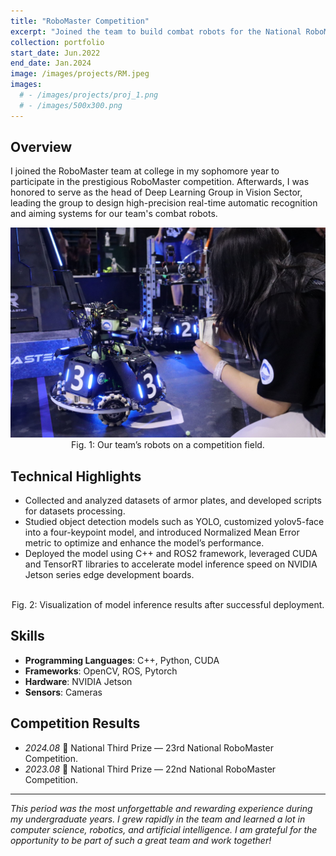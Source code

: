 ```yaml
---
title: "RoboMaster Competition"
excerpt: "Joined the team to build combat robots for the National RoboMaster Competition, achieving national third prize."
collection: portfolio
start_date: Jun.2022
end_date: Jan.2024
image: /images/projects/RM.jpeg
images:
  # - /images/projects/proj_1.png
  # - /images/500x300.png
---
```


## Overview

I joined the RoboMaster team at college in my sophomore year to participate in the prestigious RoboMaster competition. Afterwards, I was honored to serve as the head of Deep Learning Group in Vision Sector, leading the group to design high-precision real-time automatic recognition and aiming systems for our team's combat robots.

<div align=center>
  <a href="/images/projects/RM.jpeg"><img src="/images/projects/RM.jpeg" alt="" width="600px" height="auto"></a>
    <figcaption class="portfolio-detail-image-caption">Fig. 1: Our team’s robots on a competition field.</figcaption>
</div>

## Technical Highlights

- Collected and analyzed datasets of armor plates, and developed scripts for datasets processing.
- Studied object detection models such as YOLO, customized yolov5-face into a four-keypoint model, and introduced Normalized Mean Error metric to optimize and enhance the model’s performance.
- Deployed the model using C++ and ROS2 framework, leveraged CUDA and TensorRT libraries to accelerate model inference speed on NVIDIA Jetson series edge development boards.

<div align=center>
  <a href="/images/projects/RM-panel.png"><img src="/images/projects/RM-panel.png" alt="" width="600px" height="auto"></a>
    <figcaption class="portfolio-detail-image-caption">Fig. 2: Visualization of model inference results after successful deployment.</figcaption>
</div>

## Skills

- **Programming Languages**: C++, Python, CUDA
- **Frameworks**: OpenCV, ROS, Pytorch
- **Hardware**: NVIDIA Jetson
- **Sensors**: Cameras

## Competition Results

- *2024.08* 🥉 National Third Prize — 23rd National RoboMaster Competition.
- *2023.08* 🥉 National Third Prize — 22nd National RoboMaster Competition.

---

*This period was the most unforgettable and rewarding experience during my undergraduate years. I grew rapidly in the team and learned a lot in computer science, robotics, and artificial intelligence. I am grateful for the opportunity to be part of such a great team and work together!* 
